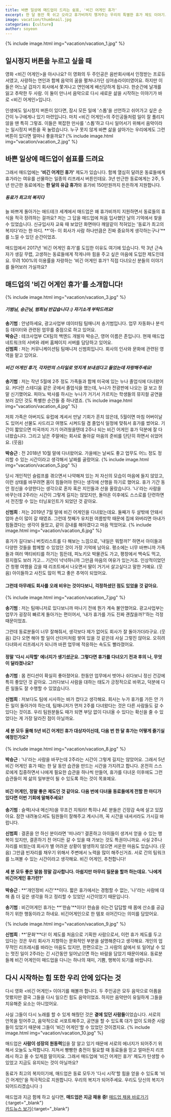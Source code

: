 ```yaml
---
title: 바쁜 일상에 매드업이 드리는 쉼표, '비긴 어게인 휴가'
excerpt: 한 달 동안 푹 쉬고 오라고 휴가비까지 챙겨주는 우리의 특별한 휴가 제도 이야기.
image: vacation/thumbnail.jpg
categories: [culture]
author: soyeon
---
```


{% include image.html img="vacation/vacation_1.jpg" %}

## 일시정지 버튼을 누르고 싶을 때
영화 &#60;비긴 어게인&#62;을 아시나요? 이 영화의 두 주인공은 음반회사에서 인정받는 프로듀서였고, 사랑하는 연인과 함께 음악의 꿈을 펼쳐나가던 싱어송라이터였어요. 하지만 이들은 어느날 갑자기 회사에서 쫓겨나고 연인에게 배신당하게 됩니다. 한순간에 날개를 잃고 추락한 두 사람. 이 둘이 만나서 음악으로 다시 새로운 삶을 시작하는 이야기가 바로 &#60;비긴 어게인&#62;입니다.

인생에도 일시정지 버튼이 있다면, 잠시 모든 일에 '스톱'을 선언하고 쉬어가고 싶은 순간이 누구에게나 있기 마련입니다. 마치 &#60;비긴 어게인&#62;의 주인공들처럼 일이 잘 풀리지 않을 땐 특히 그렇죠. 이들은 복잡한 만사를 '스톱'하고 다시 일어서기 위해서 음악이라는 일시정지 버튼을 꾹 눌렀습니다. 누구 못지 않게 바쁜 삶을 살아가는 우리에게도 그런 버튼이 있다면 얼마나 좋을까요?
{% include image.html img="vacation/vacation_2.jpg" %}

## 바쁜 일상에 매드업이 쉼표를 드려요
그래서 매드업에는 **'비긴 어게인 휴가'** 제도가 있습니다. 함께 열심히 달려온 동료들에게 휴가라는 여유를 선물하는 일종의 리프레시 버튼인데요. 3년 만근한 동료에게는 2주, 5년 만근한 동료에게는 **한 달의 유급 휴가**와 휴가비 150만원까지 든든하게 지원합니다.
##### 동료가 최고의 복지다
늘 바쁘게 돌아가는 애드테크 세계에서 매드업은 왜 휴가비까지 지원하면서 동료들의 휴식을 적극 장려하는 걸까요? 저는 그 답을 매드업에 처음 입사했던 날의 기억에서 찾을 수 있었습니다. 신규입사자 교육 때 보았던 화면마다 깨알같이 적혀있는 '동료가 최고의 복지다'라는 한 마디. **'아- 이 회사가 사람 하나만큼은 진짜 중요하게 생각하는구나'**를 느낄 수 있던 순간이었죠.

매드업에서 2017년 '비긴 어게인 휴가'를 도입한 이유도 여기에 있습니다. 막 3년 근속자가 생길 무렵, 고생하는 동료들에게 작게나마 힘을 주고 싶은 마음에 도입한 제도인데요. 무려 100%의 이용률을 자랑하는 '비긴 어게인 휴가'! 직접 다녀오신 분들의 이야기를 들어보러 가실까요?

## 매드업의 '비긴 어게인 휴가'를 소개합니다!
{% include image.html img="vacation/vacation_3.jpg" %}

##### 기범님, 승근님, 범희님 반갑습니다 :) 자기소개 부탁드려요!
**송기범** : 안녕하세요, 광고사업부 데이터팀 팀매니저 송기범입니다. 업무 자동화나 분석 등 데이터와 관련된 업무를 중점으로 하고 있어요.  
**박승근** : 테크사업부 CX팀의 백엔드 개발자 박승근, 영어 이름은 존입니다. 현재 매드업 네트워크의 서버와 레버 홈페이지 서버를 담당하고 있어요.  
**신범희** : 저는 커뮤니케이션팀 팀매니저 신범희입니다. 회사의 인사와 문화에 관련된 영역을 맡고 있어요.  

##### 비긴 어게인 휴가, 각자만의 스타일로 멋지게 보내셨다고 들었는데 자랑해주세요!
**송기범** : 저는 작년 5월에 2주 정도 가족들과 함께 미국에 있는 누나 졸업식에 다녀왔어요. 커다란 스테디움 같은 곳에서 졸업식을 했는데, 누나가 전광판에 나오는 걸 보고 정말 신기했어요. 피아노 박사를 하시는 누나가 거기서 가르치는 학생들의 뮤지컬 공연을 보러 갔던 것도 특별한 순간들 중 하나였죠.
{% include image.html img="vacation/vacation_4.jpg" %}

저희 가족은 아버지도 유럽에 계셔서 만날 기회가 흔치 않은데, 5월이면 마침 어버이날도 있어서 선물도 사드리고 여행도 시켜드릴 겸 졸업식 일정에 맞춰서 휴가를 썼어요. 기간이 짧았으면 미국까지 가기 어려웠을텐데 2주나 되는 비긴 어게인 휴가 덕분에 잘 다녀왔습니다. 
그리고 남은 주말에는 회사로 돌아갈 마음의 준비를 단단히 하면서 쉬었어요. (웃음)

**박승근** : 전 2018년 10월 말에 다녀왔어요. 가을에는 날씨도 좋고 업무도 어느 정도 정리할 수 있는 시간이라고 생각해서 날짜를 골랐어요.
{% include image.html img="vacation/vacation_5.jpg" %}

당시 개인적인 슬럼프를 겪으면서 나약해져 있는 저 자신의 모습이 마음에 들지 않았고, 이런 상태를 바꾸려면 몸이 힘들어야 한다는 생각에 산행을 하기로 했어요. 휴가 기간 동안 정신을 수양한다는 생각으로 혼자 혹은 지인들과 산을 올랐습니다.
'나'라는 사람을 바꾸는데 2주라는 시간이 그렇게 길지는 않았지만, 돌아온 이후에도 스스로를 단련하면서 전진할 수 있는 터닝포인트가 되었던 것 같아요.


**신범희** : 저는 2019년 7월 말에 비긴 어게인을 다녀왔는데요. 둘째가 두 살밖에 안돼서 엄마 손이 많이 갈 때였죠. 그런데 첫째가 유치원 여름방학 때문에 집에 와버리면 아내가 힘들겠다는 생각이 들었고, 같이 감내를 해야겠다고 마음 먹었어요.
{% include image.html img="vacation/vacation_6.jpg" %}

휴가가 길다보니 버킷리스트를 다 해보는 느낌으로, '내일은 뭐할까?' 하면서 아이들과 다양한 것들을 함께할 수 있었던 것이 가장 기억에 남아요. 평소에는 너무 바쁘니까 가족들과 여러 액티비티를 하기는 힘든데, 피노키오 박물관도 가고, 평창에서 백숙도 먹고, 뮤지컬도 보러 가고... 기간이 넉넉하니까 그만큼 마음의 여유가 있는거죠.
인상적이었던건 청평 여행을 갔을 때 리조트에서 나오면서 딸이 거기서 살고싶다고 말한 거예요. (웃음) 아이들하고 사진도 많이 찍고 좋은 추억이 되었어요.

#### 그런데 아무래도 회사를 오래 비우는 것이다보니, 걱정하셨던 점도 있었을 것 같아요.
{% include image.html img="vacation/vacation_7.jpg" %}

**송기범** : 저는 팀매니저로 있다보니까 떠나기 전에 뭔가 계속 불안했어요. 광고사업부는 업무가 굉장히 빠르게 돌아가는 편이어서, '내가 휴가를 가도 진짜 괜찮을까?'하는 걱정 때문이었죠. 

그런데 동료분들이 너무 잘해줘서, 생각보다 제가 없어도 회사가 잘 돌아가더라구요. (웃음) 갔다 오면 해야 할 일이 산더미처럼 쌓여 있을 것 같은데 사실 그렇진 않아요. 오히려 다녀와서 리프레시가 되니까 바뀐 업무에 적응하는 속도도 빨라졌어요.

#### 정말 '다시 시작할' 에너지가 생기셨군요. 그렇다면 휴가를 다녀오기 전과 후의 나, 무엇이 달라졌나요?
**송기범** : 몸 컨디션이 확실히 좋아졌어요. 한동안 업무에서 벗어나 쉬다보니 정신 건강에 특히 좋았던 것 같아요. 그러다보니 사람을 대하는 태도가 긍정적으로 바뀌고, 덕분에 다른 일들도 잘 수행할 수 있었습니다. 

**신범희** : 저보다도 팀에 시사하는 바가 컸다고 생각해요. 회사는 누가 휴가를 가든 안 가든 일이 돌아가야 하는데, 팀매니저가 먼저 2주를 다녀왔다는 것은 다른 사람들도 갈 수 있다는 것이죠. 우리 팀원분들도 때가 되면 부담 없이 다녀올 수 있다는 확신을 줄 수 있었다는 게 가장 달라진 점이 아닐까요.

#### 세 분 모두 올해 5년 비긴 어게인 휴가 대상자이신데, 다음 번 한 달 휴가는 어떻게 즐기실 예정인가요?
{% include image.html img="vacation/vacation_8.jpg" %}

**박승근** : '나'라는 사람을 바꾸는데 2주라는 시간이 그렇게 길지는 않았어요. 그래서 5년 비긴 어게인 휴가 때는 한 달 동안 습관을 만드는 시간을 가지려고 합니다. 온전히 스스로에게 집중하면서 나에게 필요한 습관을 하나씩 만들어, 휴가를 다녀온 이후에도 그런 습관들이 제 삶의 일부분이 될 수 있도록 하는 것이 목표예요.


#### 비긴 어게인, 정말 좋은 제도인 것 같아요. 다음 번에 다녀올 동료들에게 전할 한 마디가 있다면 이번 기회에 말해주세요!
**송기범** : 슬랙(사내 메신저)을 무조건 지워라! 특히나 AE 분들은 긴장감 속에 살고 있잖아요. 잠깐 내려놓으셔도 팀원들이 잘해주고 계시니까, 꼭 시간을 내셔서라도 가시길 바랍니다.

**신범희** : 결혼을 안 하신 분이라면 '떠나라'! 결혼하고 아이들이 생겨서 얻을 수 있는 행복이 있지만, 결혼하기 전 어디든 갈 수 있을 때 가보는 것도 특권이니까요.
사실 2주나 자리를 비웠는데 회사가 별 어려운 상황이 발생하지 않으면 서운한 마음도 있습니다. (웃음) 그만큼 빈자리를 채우기 위해서 주변에서 노력을 많이 해주신거죠. 서로 간의 팀워크를 느껴볼 수 있는 시간이라고 생각해요. 비긴 어게인, 추천합니다!

#### 세 분 모두 좋은 말씀 정말 감사합니다. 아쉽지만 마무리 질문을 할까 하는데요. '나에게 비긴어게인 휴가란?'

**박승근** : **'개인정비 시간'**이다. 짧은 휴가에서는 경험할 수 없는, '나'라는 사람에 대해 좀 더 깊은 생각을 하고 정리할 수 있었던 시간이었기 때문입니다.

**송기범** : 비긴어게인 휴가는 **'한숨'**이다! 한숨을 쉬는건 답답할 때 몸에 산소를 공급하기 위한 행동이라고 하네요. 비긴어게인으로 한 템포 쉬어간다는 의미를 담았어요.

{% include image.html img="vacation/vacation_9.jpg" %}

**신범희** : **'문화'**다! 이 제도를 처음으로 기획한 사람으로서, 이런 휴가 제도를 두고 있다는 것은 우리 회사가 지향하는 문화적인 부분을 설명해준다고 생각해요. 개인의 업무적인 리프레시를 바라는 마음도 있지만, 한편으로는 그 사람의 삶에서 또 일어날 수 있는 멋진 일이 2주라는 긴 시간동안 일어났으면 하는 바람을 담았기 때문이에요.
동료분들께 비긴 어게인이 매드업을 다니는 하나의 재미, 기쁨, 행복이 되기를 바랍니다.

## 다시 시작하는 힘 또한 우리 안에 있다는 것
다시 영화 &#60;비긴 어게인&#62; 이야기를 해볼까 합니다. 두 주인공은 모두 음악으로 아픔을 맛봤지만 결국 그들을 다시 일으킨 힘도 음악이었죠. 하지만 음악만이 유일하게 그들을 치유해준 요소는 아니었어요. 

사실 그들이 다시 노래를 할 수 있게 해줬던 것은 **곁에 있던 사람들**이었습니다. 서로의 안목을 믿어주고, 음악적으로 서포트해주고, 공연을 할 수 있도록 대가 없이 도와준 사람들이 있었기 때문에 그들이 '비긴 어게인'할 수 있었던 것이겠지요.
{% include image.html img="vacation/vacation_10.jpg" %}

매드업은 **사람이 성장의 원동력**임을 잘 알고 있기 때문에 서로의 에너지가 되어주기 위해서 오늘도 노력합니다. 지쳐서 빵빵한 충전이 필요할 때 동료들을 믿고 얼마든지 리프레시 하고 올 수 있게끔 말이지요. 그래서 매드업에 '비긴 어게인 휴가' 제도가 탄생할 수 있었고 지금도 유지되는 것이 아닐까요?

동료가 최고의 복지이기에, 매드업은 동료 모두가 '다시 시작'할 힘을 얻을 수 있도록 '비긴 어게인'을 적극적으로 지원합니다.
우리의 복지가 되어주세요. 우리도 당신의 복지가 되어드리겠습니다 :)

매드업과 지금 함께 하고 싶다면, **매드업은 지금 채용 중!** [매드업 채용 바로가기](https://www.notion.so/maduphr/fff8c23e3b434fb1abdfb36ad915d3ee){:target="_blank"}    
[카드뉴스 보기](https://www.facebook.com/permalink.php?story_fbid=118500939737969&id=102427668011963){:target="_blank"}
